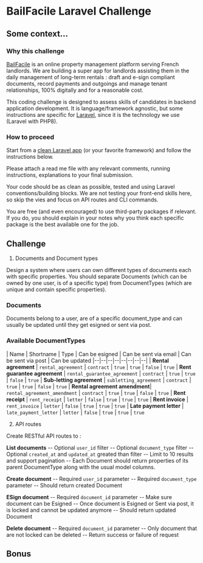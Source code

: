 # BailFacile Laravel Challenge

## Some context...

### Why this challenge

[BailFacile](https://www.bailfacile.fr) is an online property management platform serving French landlords. We are building a super app for landlords assisting them in the daily management of long-term rentals : draft and e-sign compliant documents, record payments and outgoings and manage tenant relationships, 100% digitally and for a reasonable cost.

This coding challenge is designed to assess skills of candidates in backend application development. It is language/framework agnostic, but some instructions are specific for [Laravel](https://www.laravel.com), since it is the technology we use (Laravel with PHP8).

### How to proceed

Start from a [clean Laravel app](https://laravel.com/docs/8.x/installation) (or your favorite framework) and follow the instructions below.

Please attach a read me file with any relevant comments, running instructions, explanations to your final submission.

Your code should be as clean as possible, tested and using Laravel conventions/building blocks. We are not testing your front-end skills here, so skip the vies and focus on API routes and CLI commands.

You are free (and even encouraged) to use third-party packages if relevant. If you do, you should explain in your notes why you think each specific package is the best available one for the job.

## Challenge

1. Documents and Document types

Design a system where users can own different types of documents each with specific properties. 
You should separate Documents (which can be owned by one user, is of a specific type) from DocumentTypes (which are unique and contain specific properties).

### Documents

Documents belong to a user, are of a specific document_type and can usually be updated until they get esigned or sent via post.

### Available DocumentTypes
  
| Name | Shortname | Type | Can be esigned | Can be sent via email | Can be sent via post | Can be updated
|--|--|--|--|--|--|--|--|
| **Rental agreement** | `rental_agreement` | `contract` | `true` | `true` | `false` | `true` 
| **Rent guarantee agreement** | `rental_guarantee_agreement` | `contract` | `true` | `true` | `false` | `true` 
| **Sub-letting agreement** | `subletting_agreement` | `contract` | `true` | `true` | `false` | `true` 
| **Rental agreement amendment**| `rental_agreement_amendment` | `contract` | `true` | `true` | `false` | `true` 
| **Rent receipt** | `rent_receipt` | `letter` | `false` | `true` | `true` | `true` 
| **Rent invoice** | `rent_invoice` | `letter` | `false` | `true` | `true` | `true` 
| **Late payment letter** | `late_payment_letter` | `letter` | `false` | `true` | `true` | `true` 

2. API routes

Create RESTful API routes to :

**List documents**
-- Optional `user_id` filter
-- Optional `document_type` filter
-- Optional `created_at` and `updated_at` greated than filter
-- Limit to 10 results and support pagination
-- Each Document should return properties of its parent DocumentType along with the usual model columns.

**Create document**
-- Required `user_id` parameter
-- Required `document_type` parameter
-- Should return created Document

**ESign document**
-- Required `document_id` parameter
-- Make sure document can be Esigned
-- Once document is Esigned or Sent via post, it is locked and cannot be updated anymore
-- Should return updated Document

**Delete document**
-- Required `document_id` parameter
-- Only document that are not locked can be deleted
-- Return success or failure of request

## Bonus